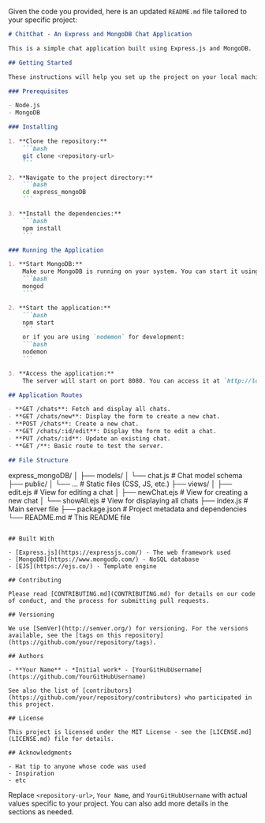 Given the code you provided, here is an updated `README.md` file tailored to your specific project:

```markdown
# ChitChat - An Express and MongoDB Chat Application

This is a simple chat application built using Express.js and MongoDB.

## Getting Started

These instructions will help you set up the project on your local machine for development and testing purposes.

### Prerequisites

- Node.js
- MongoDB

### Installing

1. **Clone the repository:**
    ```bash
    git clone <repository-url>
    ```

2. **Navigate to the project directory:**
    ```bash
    cd express_mongoDB
    ```

3. **Install the dependencies:**
    ```bash
    npm install
    ```

### Running the Application

1. **Start MongoDB:**
    Make sure MongoDB is running on your system. You can start it using the following command (assuming MongoDB is installed as a service):
    ```bash
    mongod
    ```

2. **Start the application:**
    ```bash
    npm start
    ```
    or if you are using `nodemon` for development:
    ```bash
    nodemon
    ```

3. **Access the application:**
    The server will start on port 8080. You can access it at `http://localhost:8080`.

## Application Routes

- **GET /chats**: Fetch and display all chats.
- **GET /chats/new**: Display the form to create a new chat.
- **POST /chats**: Create a new chat.
- **GET /chats/:id/edit**: Display the form to edit a chat.
- **PUT /chats/:id**: Update an existing chat.
- **GET /**: Basic route to test the server.

## File Structure

```
express_mongoDB/
│
├── models/
│   └── chat.js              # Chat model schema
├── public/
│   └── ...                  # Static files (CSS, JS, etc.)
├── views/
│   ├── edit.ejs             # View for editing a chat
│   ├── newChat.ejs          # View for creating a new chat
│   └── showAll.ejs          # View for displaying all chats
├── index.js                 # Main server file
├── package.json             # Project metadata and dependencies
└── README.md                # This README file
```

## Built With

- [Express.js](https://expressjs.com/) - The web framework used
- [MongoDB](https://www.mongodb.com/) - NoSQL database
- [EJS](https://ejs.co/) - Template engine

## Contributing

Please read [CONTRIBUTING.md](CONTRIBUTING.md) for details on our code of conduct, and the process for submitting pull requests.

## Versioning

We use [SemVer](http://semver.org/) for versioning. For the versions available, see the [tags on this repository](https://github.com/your/repository/tags).

## Authors

- **Your Name** - *Initial work* - [YourGitHubUsername](https://github.com/YourGitHubUsername)

See also the list of [contributors](https://github.com/your/repository/contributors) who participated in this project.

## License

This project is licensed under the MIT License - see the [LICENSE.md](LICENSE.md) file for details.

## Acknowledgments

- Hat tip to anyone whose code was used
- Inspiration
- etc
```

Replace `<repository-url>`, `Your Name`, and `YourGitHubUsername` with actual values specific to your project. You can also add more details in the sections as needed.
